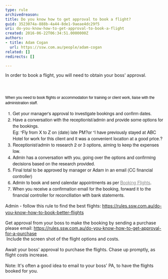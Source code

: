 ```yaml
---
type: rule
archivedreason: 
title: Do you know how to get approval to book a flight?
guid: 3523074a-888b-4a44-8de1-9aeae4dc29f5
uri: do-you-know-how-to-get-approval-to-book-a-flight
created: 2016-06-22T06:34:51.0000000Z
authors:
- title: Adam Cogan
  url: https://ssw.com.au/people/adam-cogan
related: []
redirects: []

---
```



<p>In order to book a flight, you will need to obtain your boss' approval.</p>
<br><excerpt class='endintro'></excerpt><br>
<p style="box-sizing&#58;border-box;margin-top&#58;7px;margin-bottom&#58;7px;font-family&#58;verdana, sans-serif;font-size&#58;12px;line-height&#58;17px;color&#58;#000000;">When you need to book flights or accommodation for training or client work, liaise with the administration staff.<br style="box-sizing&#58;border-box;"></p><ol style="box-sizing&#58;border-box;margin-bottom&#58;10px;font-family&#58;&quot;helvetica neue&quot;, helvetica, arial, sans-serif;font-size&#58;14px;line-height&#58;20px;"><li style="box-sizing&#58;border-box;">Get your manager's approval to investigate bookings and confirm dates.<br style="box-sizing&#58;border-box;"></li><li style="box-sizing&#58;border-box;">Have a conversation with the receptionist/admin and provide some options for the bookings.<br style="box-sizing&#58;border-box;font-size&#58;1em;">Eg&#58; “Fly from X to Z on (date) late PM?or “I have previously stayed at ABC Hotel for work for this client and it was a convenient location at a good price.?<br style="box-sizing&#58;border-box;"></li><li style="box-sizing&#58;border-box;">Receptionist/admin to research 2 or 3 options, aiming to keep the expenses low.<br style="box-sizing&#58;border-box;"></li><li style="box-sizing&#58;border-box;">Admin has a conversation with you, going over the options and confirming decisions based on the research provided.<br style="box-sizing&#58;border-box;"></li><li style="box-sizing&#58;border-box;">Final total to be approved by manager or Adam in an email (CC financial controller)<br style="box-sizing&#58;border-box;"></li><li style="box-sizing&#58;border-box;">Admin to book and send calendar appointments as per&#160;<a href="http&#58;//sugarlearning.com/Item/9458" target="_blank" style="box-sizing&#58;border-box;color&#58;#888888;text-decoration&#58;underline;cursor&#58;pointer;word-break&#58;break-word;background&#58;0px 0px;">Booking Flights</a>.<br style="box-sizing&#58;border-box;"></li><li style="box-sizing&#58;border-box;">When you receive a confirmation email for the booking, forward it to the financial controller for reconciliation with bank statements.</li></ol><p><span style="line-height&#58;1.5em;">Admin&#160;-&#160;follow this rule to find the best flights&#58; <a href="/_layouts/15/FIXUPREDIRECT.ASPX?WebId=3dfc0e07-e23a-4cbb-aac2-e778b71166a2&amp;TermSetId=07da3ddf-0924-4cd2-a6d4-a4809ae20160&amp;TermId=7ee28b28-64c0-463e-9959-9887538bdea6">https&#58;//rules.ssw.com.au/do-you-know-how-to-book-better-flights​​</a>​</span></p><div>Get approval from your boss to make the booking by sending a purchase please email&#58;&#160;<a href="/_layouts/15/FIXUPREDIRECT.ASPX?WebId=3dfc0e07-e23a-4cbb-aac2-e778b71166a2&amp;TermSetId=07da3ddf-0924-4cd2-a6d4-a4809ae20160&amp;TermId=d7ac1cee-a4ec-4288-ba0b-5e7934f57223">https&#58;//rules.ssw.com.au/do-you-know-how-to-get-approval-for-a-purchase​</a>​</div><div>&#160;Include the screen shot of the flight options and costs.</div><div><br></div><div>Await your boss' approval to purchase the flights. Chase up promptly, as flight costs increase.</div><div><br></div><div>Note&#58; It's often a good idea to email to your boss' PA, to have the flights booked for you.</div>


